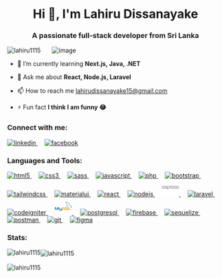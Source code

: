 <h1 align="center">Hi 👋, I'm Lahiru Dissanayake</h1>
<h3 align="center">A passionate full-stack developer from Sri Lanka</h3>

<img align="right" alt="image" width="400" src="https://cdn.dribbble.com/users/1162077/screenshots/3848914/programmer.gif" />
<p align="left"><img src="https://komarev.com/ghpvc/?username=lahiru1115&label=Profile%20views&color=0e75b6&style=flat" alt="lahiru1115" /></p>

<!-- - 🔭 I’m currently working in **ABC Company** -->

- 🌱 I’m currently learning **Next.js, Java, .NET**

- 💬 Ask me about **React, Node.js, Laravel**

- 📫 How to reach me lahirudissanayake15@gmail.com

<!-- - 👨‍💻 All of my projects are available at [Portfolio](Portfolio Link) -->

- ⚡ Fun fact **I think I am funny 😂**

<!--
- 👯 I’m looking to collaborate on ...
- 🤔 I’m looking for help with ...
- 😄 Pronouns: ...
-->

<h3 align="left">Connect with me:</h3>
<p align="left">
  <a href="https://www.linkedin.com/in/lahiru1115/" target="_blank"> <img src="https://cdn.jsdelivr.net/gh/devicons/devicon/icons/linkedin/linkedin-original.svg" alt="linkedin" height="40" /> </a>
  <img width="12" />
  <a href="https://www.facebook.com/lahiru1115" target="_blank"> <img src="https://cdn.jsdelivr.net/gh/devicons/devicon/icons/facebook/facebook-original.svg" alt="facebook" height="40" /> </a>
</p>

<h3 align="left">Languages and Tools:</h3>
<p align="left">
  <a href="https://www.w3schools.com/html/" target="_blank" rel="noreferrer"> <img src="https://cdn.jsdelivr.net/gh/devicons/devicon/icons/html5/html5-original.svg" alt="html5" height="40"/> </a>
  <img width="12" />
  <a href="https://www.w3schools.com/css/" target="_blank" rel="noreferrer"> <img src="https://cdn.jsdelivr.net/gh/devicons/devicon/icons/css3/css3-original.svg" alt="css3" height="40"/> </a>
  <img width="12" />
  <a href="https://sass-lang.com/" target="_blank" rel="noreferrer"> <img src="https://cdn.jsdelivr.net/gh/devicons/devicon/icons/sass/sass-original.svg" alt="sass" height="40"/> </a>
  <img width="12" />
  <a href="https://developer.mozilla.org/en-US/docs/Web/JavaScript" target="_blank" rel="noreferrer"> <img src="https://cdn.jsdelivr.net/gh/devicons/devicon/icons/javascript/javascript-original.svg" alt="javascript" height="40"/> </a>
  <img width="12" />
  <a href="https://www.php.net/" target="_blank" rel="noreferrer"> <img src="https://cdn.jsdelivr.net/gh/devicons/devicon/icons/php/php-original.svg" alt="php" height="40"/> </a>
  <img width="12" />
  <a href="https://getbootstrap.com/" target="_blank" rel="noreferrer"> <img src="https://cdn.jsdelivr.net/gh/devicons/devicon/icons/bootstrap/bootstrap-original.svg" alt="bootstrap" height="40"/> </a>
  <img width="12" />
  <a href="https://tailwindcss.com/" target="_blank" rel="noreferrer"> <img src="https://cdn.simpleicons.org/tailwindcss/06B6D4" alt="tailwindcss" height="40"/> </a>
  <img width="12" />
  <a href="https://mui.com/material-ui/" target="_blank" rel="noreferrer"> <img src="https://cdn.jsdelivr.net/gh/devicons/devicon/icons/materialui/materialui-original.svg" alt="materialui" height="40"/> </a>
  <img width="12" />
  <a href="https://react.dev/" target="_blank" rel="noreferrer"> <img src="https://cdn.jsdelivr.net/gh/devicons/devicon/icons/react/react-original.svg" alt="react" height="40"/> </a>
  <img width="12" />
  <a href="https://nodejs.org/en" target="_blank" rel="noreferrer"> <img src="https://cdn.jsdelivr.net/gh/devicons/devicon/icons/nodejs/nodejs-original.svg" alt="nodejs" height="40"/> </a>
  <img width="12" />
  <a href="https://expressjs.com/" target="_blank" rel="noreferrer"> <img src="https://raw.githubusercontent.com/devicons/devicon/master/icons/express/express-original-wordmark.svg" alt="express" height="40"/> </a>
  <img width="12" />
  <a href="https://laravel.com/" target="_blank" rel="noreferrer"> <img src="https://cdn.jsdelivr.net/gh/devicons/devicon/icons/laravel/laravel-original.svg" alt="laravel" height="40"/> </a>
  <img width="12" />
  <a href="https://codeigniter.com/" target="_blank" rel="noreferrer"> <img src="https://cdn.jsdelivr.net/gh/devicons/devicon/icons/codeigniter/codeigniter-plain.svg" alt="codeigniter" height="40"/> </a>
  <img width="12" />
  <a href="https://www.mysql.com/" target="_blank" rel="noreferrer"> <img src="https://raw.githubusercontent.com/devicons/devicon/master/icons/mysql/mysql-original-wordmark.svg" alt="mysql" height="40"/> </a>
  <img width="12" />
  <a href="https://www.postgresql.org/" target="_blank" rel="noreferrer"> <img src="https://cdn.jsdelivr.net/gh/devicons/devicon/icons/postgresql/postgresql-original.svg" alt="postgresql" height="40"/> </a>
  <img width="12" />
  <a href="https://firebase.google.com/" target="_blank" rel="noreferrer"> <img src="https://cdn.jsdelivr.net/gh/devicons/devicon/icons/firebase/firebase-plain.svg" alt="firebase" height="40"/> </a>
  <img width="12" />
  <a href="https://sequelize.org/" target="_blank" rel="noreferrer"> <img src="https://cdn.jsdelivr.net/gh/devicons/devicon/icons/sequelize/sequelize-original.svg" alt="sequelize" height="40"/> </a>
  <img width="12" />
  <a href="https://www.postman.com/" target="_blank" rel="noreferrer"> <img src="https://cdn.simpleicons.org/postman/FF6C37" alt="postman" height="40"/> </a>
  <img width="12" />
  <a href="https://git-scm.com/" target="_blank" rel="noreferrer"> <img src="https://cdn.jsdelivr.net/gh/devicons/devicon/icons/git/git-original.svg" alt="git" height="40"/> </a>
  <img width="12" />
  <a href="https://www.figma.com/" target="_blank" rel="noreferrer"> <img src="https://cdn.jsdelivr.net/gh/devicons/devicon/icons/figma/figma-original.svg" alt="figma" height="40"/> </a>
</p>

<h3 align="left">Stats:</h3>
<p> <img align="left" src="https://github-readme-stats.vercel.app/api/top-langs?username=lahiru1115&show_icons=true&locale=en&layout=compact" alt="lahiru1115" /> </p>
<p> <img align="center" src="https://github-readme-stats.vercel.app/api?username=lahiru1115&show_icons=true&locale=en" alt="lahiru1115" /> </p>
<p> <img align="center" src="https://github-readme-streak-stats.herokuapp.com/?user=lahiru1115&" alt="lahiru1115" /> </p>
